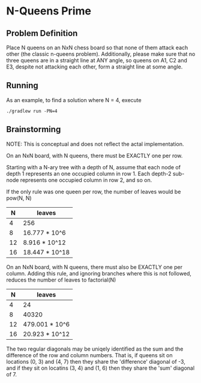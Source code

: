# N-Queens Prime
  
## Problem Definition

Place N queens on an NxN chess board so that none of them attack each other
(the classic n-queens problem). Additionally, please make sure that no three
queens are in a straight line at ANY angle, so queens on A1, C2 and E3, despite
not attacking each other, form a straight line at some angle.

## Running

As an example, to find a solution where N = 4, execute

```
./gradlew run -PN=4
```

## Brainstorming

NOTE: This is conceptual and does not reflect the actal implementation.

On an NxN board, with N queens, there must be EXACTLY one per row.

Starting with a N-ary tree with a depth of N, assume that each node of depth 1
represents an one occupied column in row 1.  Each depth-2 sub-node represents
one occupied column in row 2, and so on.

If the only rule was one queen per row, the number of leaves would be pow(N, N)  

|N  |leaves        |
|---|--------------|
|4  |   256        |
|8  |16.777 * 10^6 |
|12 | 8.916 * 10^12|
|16 |18.447 * 10^18|

On an NxN board, with N queens, there must also be EXACTLY one per column.
Adding this rule, and ignoring branches where this is not followed, reduces
the number of leaves to factorial(N)

|N  |leaves         |
|---|---------------|
|4  |     24        |
|8  |  40320        |
|12 |479.001 * 10^6 |
|16 | 20.923 * 10^12|

The two regular diagonals may be uniqely identified as the sum and the
difference of the row and column numbers.  That is, if queens sit on locations
(0, 3) and (4, 7) then they share the 'difference' diagonal of -3, and if they
sit on locatins (3, 4) and (1, 6) then they share the 'sum' diagonal of 7.
